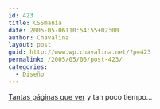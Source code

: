 ```yaml
---
id: 423
title: CSSmania
date: 2005-05-06T10:54:55+02:00
author: Chavalina
layout: post
guid: http://www.wp.chavalina.net/?p=423
permalink: /2005/05/06/post-423/
categories:
  - Diseño
---
```

<a href="http://www.nv30.com/mt/blogomania/" target="_blank">Tantas p&aacute;ginas que ver</a> y tan poco tiempo&#8230;